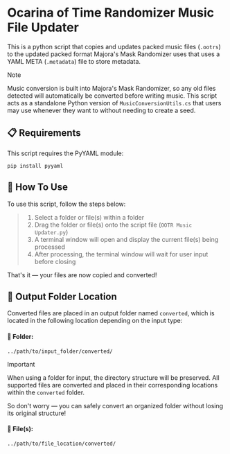 # Ocarina of Time Randomizer Music File Updater
This is a python script that copies and updates packed music files (`.ootrs`) to the updated packed format Majora's Mask Randomizer uses that uses a YAML META (`.metadata`) file to store metadata.

> [!NOTE]
> Music conversion is built into Majora's Mask Randomizer, so any old files detected will automatically be converted before writing music. This script acts as a standalone Python version of `MusicConversionUtils.cs` that users may use whenever they want to without needing to create a seed.

## 📋 Requirements
This script requires the PyYAML module:
```
pip install pyyaml
```

## 🔧 How To Use
To use this script, follow the steps below:

> 1. Select a folder or file(s) within a folder
> 2. Drag the folder or file(s) onto the script file (`OOTR Music Updater.py`)
> 3. A terminal window will open and display the current file(s) being processed
> 4. After processing, the terminal window will wait for user input before closing

That's it — your files are now copied and converted!

## 📂 Output Folder Location
Converted files are placed in an output folder named `converted`, which is located in the following location depending on the input type:

#### 📁 Folder:
`../path/to/input_folder/converted/`

> [!IMPORTANT]
> When using a folder for input, the directory structure will be preserved. All supported files are converted and placed in their corresponding locations within the `converted` folder.
>
> So don't worry — you can safely convert an organized folder without losing its original structure!

#### 📄 File(s):
`../path/to/file_location/converted/`
